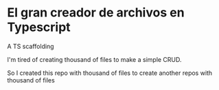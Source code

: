 # El gran creador de archivos en Typescript
A TS scaffolding

I'm tired of creating thousand of files to make a simple CRUD.

So I created this repo with thousand of files to create another repos with thousand of files
